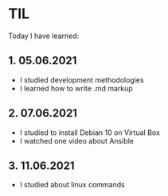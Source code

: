 # TIL
Today I have learned:
## 1. 05.06.2021
* I studied development methodologies
* I learned how to write .md markup
## 2. 07.06.2021
* I studied to install Debian 10 on Virtual Box
* I watched one video about Ansible
## 3. 11.06.2021
* I studied about linux commands
